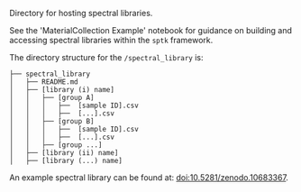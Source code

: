 Directory for hosting spectral libraries.

See the 'MaterialCollection Example' notebook for guidance on building and accessing spectral libraries within the ```sptk``` framework.

The directory structure for the ```/spectral_library``` is:

```
├── spectral_library  
│   ├── README.md  
│   ├── [library (i) name]  
│   │   ├── [group A]
│   │   │   ├──  [sample ID].csv
│   │   │   ├──  [...].csv
│   │   ├── [group B]
│   │   │   ├──  [sample ID].csv
│   │   │   ├──  [...].csv
│   │   ├── [group ...]
│   ├── [library (ii) name]  
│   ├── [library (...) name]  
```

An example spectral library can be found at: [doi:10.5281/zenodo.10683367](https://zenodo.org/doi/10.5281/zenodo.10683367).